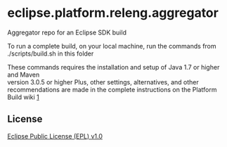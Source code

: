 eclipse.platform.releng.aggregator
==================================

Aggregator repo for an Eclipse SDK build

To run a complete build, on your local machine, run the commands from ./scripts/build.sh in this folder

These commands requires the installation and setup of Java 1.7 or higher and Maven  
version 3.0.5 or higher Plus, other settings, alternatives, and other recommendations are made in the 
complete instructions on the Platform Build wiki [1]



License
-------

[Eclipse Public License (EPL) v1.0][2]

[1]: http://wiki.eclipse.org/Platform-releng/Platform_Build
[2]: http://wiki.eclipse.org/EPL